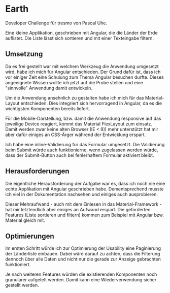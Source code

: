 # Earth
Developer Challenge für tresmo von Pascal Uhe.

Eine kleine Applikation, geschrieben mit Angular, die die Länder der Erde auflistet. 
Die Liste lässt sich sortieren und mit einer Texteingabe filtern.

## Umsetzung
Da es frei gestellt war mit welchem Werkzeug die Anwendung umgesetzt wird, habe ich mich für Angular entschieden.
Der Grund dafür ist, dass ich vor einiger Zeit eine Schulung zum Thema Angular besuchen durfte.
Dieses angeeignete Wissen wollte ich jetzt auf die Probe stellen und eine "sinnvolle" Anwendung damit entwickeln.

Um die Anwendung ansehnlich zu gestalten habe ich mich für das Material-Layout entschieden.
Dies integriert sich hervorragend in Angular, da es die wichtigsten Komponenten bereits liefert.

Für die Mobile-Darstellung, bzw. damit die Anwendung responsive auf das jeweilige Device reagiert,
kommt das Material FlexLayout zum einsatz. Damit werden zwar keine alten Browser (IE < 9)) mehr unterstützt
hat mir aber dafür einiges an CSS-Ärger während der Entwicklung erspart.

Ich habe eine inline-Validierung für das Formular umgesetzt. Die Validierung beim Submit würde auch funktionierne,
wenn zugelassen werden würde, dass der Submit-Button auch bei fehlerhaftem Formular aktiviert bleibt.

## Herausforderungen
Die eigentliche Herausforderung der Aufgabe war es, dass ich noch nie eine echte Applikation mit Angular
geschrieben habe. Dementsprechend musste ich viel in der Dokumentation nachsehen und einiges auch ausprobieren.

Dieser Mehraufwand - auch mit dem Einlesen in das Material-Framework - hat mir letztendlich aber einiges an Aufwand erspart.
Die geforderten Features (Liste sortieren und filtern) kommen zum Beispiel mit Angular bzw. Material gleich mit.

## Optimierungen
Im ersten Schritt würde ich zur Optimierung der Usability eine Paginierung der Länderliste einbauen. Dabei wäre darauf 
zu achten, dass die Filterung dennoch über alle Daten und nicht nur die gerade zur Anzeige gebrachten funktioniert.

Je nach weiteren Features würden die existierenden Komponenten noch granularer aufgetelt werden.
Damit kann eine Wiederverwendung sicher gestellt werden.
